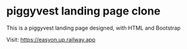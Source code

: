 # piggyvest landing page clone
This is a piggyvest landing page designed, with HTML and Bootstrap

Visit: https://easyon.up.railway.app
